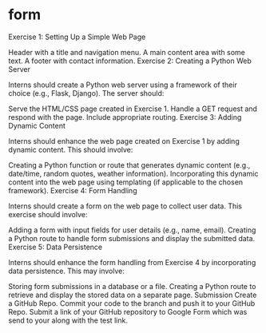 # form
Exercise 1: Setting Up a Simple Web Page

Header with a title and navigation menu.
A main content area with some text.
A footer with contact information.
Exercise 2: Creating a Python Web Server

Interns should create a Python web server using a framework of their choice (e.g., Flask, Django). The server should:

Serve the HTML/CSS page created in Exercise 1.
Handle a GET request and respond with the page.
Include appropriate routing.
Exercise 3: Adding Dynamic Content

Interns should enhance the web page created on Exercise 1 by adding dynamic content. This should involve:

Creating a Python function or route that generates dynamic content (e.g., date/time, random quotes, weather information).
Incorporating this dynamic content into the web page using templating (if applicable to the chosen framework).
Exercise 4: Form Handling

Interns should create a form on the web page to collect user data. This exercise should involve:

Adding a form with input fields for user details (e.g., name, email).
Creating a Python route to handle form submissions and display the submitted data.
Exercise 5: Data Persistence

Interns should enhance the form handling from Exercise 4 by incorporating data persistence. This may involve:

Storing form submissions in a database or a file.
Creating a Python route to retrieve and display the stored data on a separate page.
Submission
Create a GitHub Repo.
Commit your code to the branch and push it to your GitHub Repo.
Submit a link of your GitHub repository to Google Form which was send to your along with the test link.
